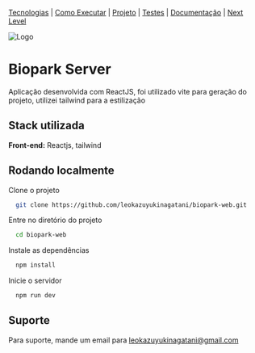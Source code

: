 [Tecnologias](#-stack-utilizada) |
[Como Executar](#-rodando-localmente) |
[Projeto](#-stack-utilizada) |
[Testes](#-rodando-os-testes) |
[Documentação](#-documentação-da-api)  |
[Next Level](#-melhorias) 

![Logo](https://dev-to-uploads.s3.amazonaws.com/uploads/articles/th5xamgrr6se0x5ro4g6.png)


# Biopark Server

Aplicação desenvolvida com ReactJS, foi utilizado vite para geração do projeto, utilizei tailwind para a estilização


## Stack utilizada

**Front-end:** Reactjs, tailwind


## Rodando localmente

Clone o projeto

```bash
  git clone https://github.com/leokazuyukinagatani/biopark-web.git
```

Entre no diretório do projeto

```bash
  cd biopark-web
```

Instale as dependências

```bash
  npm install
```

Inicie o servidor

```bash
  npm run dev
```


## Suporte

Para suporte, mande um email para leokazuyukinagatani@gmail.com
